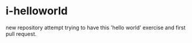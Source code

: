 # i-helloworld
new repository attempt
trying to have this 'hello world' exercise and first pull request.
